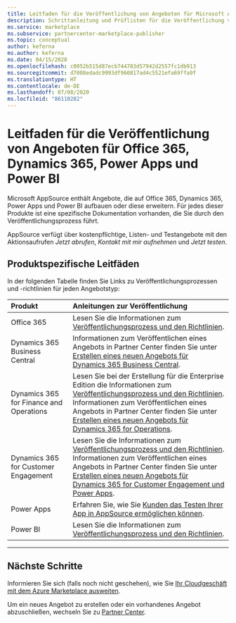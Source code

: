 ```yaml
---
title: Leitfaden für die Veröffentlichung von Angeboten für Microsoft AppSource
description: Schrittanleitung und Prüflisten für die Veröffentlichung von Apps in Microsoft AppSource für Office 365, Dynamics 365, Power Apps und Power BI
ms.service: marketplace
ms.subservice: partnercenter-marketplace-publisher
ms.topic: conceptual
author: keferna
ms.author: keferna
ms.date: 04/15/2020
ms.openlocfilehash: c0052b515d87ecb744783d57942d2557fc1db913
ms.sourcegitcommit: d7008edadc9993df960817ad4c5521efa69ffa9f
ms.translationtype: HT
ms.contentlocale: de-DE
ms.lasthandoff: 07/08/2020
ms.locfileid: "86110282"
---
```

# <a name="offer-publishing-guide-for-office-365-dynamics-365-power-apps-and-power-bi"></a>Leitfaden für die Veröffentlichung von Angeboten für Office 365, Dynamics 365, Power Apps und Power BI

Microsoft AppSource enthält Angebote, die auf Office 365, Dynamics 365, Power Apps und Power BI aufbauen oder diese erweitern. Für jedes dieser Produkte ist eine spezifische Dokumentation vorhanden, die Sie durch den Veröffentlichungsprozess führt. 

AppSource verfügt über kostenpflichtige, Listen- und Testangebote mit den Aktionsaufrufen *Jetzt abrufen*, *Kontakt mit mir aufnehmen* und *Jetzt testen*.

## <a name="product-specific-guides"></a>Produktspezifische Leitfäden

In der folgenden Tabelle finden Sie Links zu Veröffentlichungsprozessen und -richtlinien für jeden Angebotstyp:

| Produkt    | Anleitungen zur Veröffentlichung  |
| :------------------- | :-------------------|
| Office 365 | Lesen Sie die Informationen zum [Veröffentlichungsprozess und den Richtlinien](/office/dev/store/submit-to-appsource-via-partner-center). |
| Dynamics 365 Business Central | Informationen zum Veröffentlichen eines Angebots in Partner Center finden Sie unter [Erstellen eines neuen Angebots für Dynamics 365 Business Central](./partner-center-portal/create-new-business-central-offer.md). |
| Dynamics 365 for Finance and Operations | Lesen Sie bei der Erstellung für die Enterprise Edition die Informationen zum [Veröffentlichungsprozess und den Richtlinien](/dynamics365/fin-ops-core/dev-itpro/lcs-solutions/lcs-solutions-app-source).<br/>Informationen zum Veröffentlichen eines Angebots in Partner Center finden Sie unter [Erstellen eines neuen Angebots für Dynamics 365 for Operations](./partner-center-portal/create-new-operations-offer.md).  |
| Dynamics 365 for Customer Engagement | Lesen Sie die Informationen zum [Veröffentlichungsprozess und den Richtlinien](/dynamics365/customer-engagement/developer/publish-app-appsource).<br/>Informationen zum Veröffentlichen eines Angebots in Partner Center finden Sie unter [Erstellen eines neuen Angebots für Dynamics 365 for Customer Engagement und Power Apps](./partner-center-portal/create-new-customer-engagement-offer.md).  |
| Power Apps | Erfahren Sie, wie Sie [Kunden das Testen Ihrer App in AppSource ermöglichen können](https://powerapps.microsoft.com/blog/appsource-test-drive/). |
| Power BI | Lesen Sie die Informationen zum [Veröffentlichungsprozess und den Richtlinien](/power-bi/developer/office-store). |

---

## <a name="next-steps"></a>Nächste Schritte

Informieren Sie sich (falls noch nicht geschehen), wie Sie [Ihr Cloudgeschäft mit dem Azure Marketplace ausweiten](https://azuremarketplace.microsoft.com/sell).

Um ein neues Angebot zu erstellen oder ein vorhandenes Angebot abzuschließen, wechseln Sie zu [Partner Center](https://partner.microsoft.com/dashboard/account/v3/enrollment/introduction/partnership).
